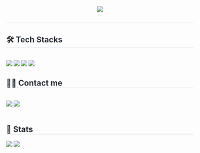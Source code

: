<div align= "center">
    <img src="https://capsule-render.vercel.app/api?type=transparent&color=c4bfbf&height=180&text=환영합니다.&animation=fadeIn&fontColor=000000&fontSize=40" />
    </div>
    <div style="text-align: left;"> 
    <h2 style="border-bottom: 1px solid #d8dee4; color: #282d33;">  </h2>  
    <div style="font-weight: 700; font-size: 15px; text-align: left; color: #282d33;">  </div> 
    </div>
    <div style="text-align: left;">
    <h2 style="border-bottom: 1px solid #d8dee4; color: #282d33;"> 🛠️ Tech Stacks </h2> <br> 
    <div style="margin: ; text-align: left;" "text-align: left;"> <img src="https://img.shields.io/badge/Javascript-F7DF1E?style=flat&logo=Javascript&logoColor=white">
          <img src="https://img.shields.io/badge/HTML5-E34F26?style=flat&logo=HTML5&logoColor=white">
          <img src="https://img.shields.io/badge/Git-F05032?style=flat&logo=Git&logoColor=white">
          <img src="https://img.shields.io/badge/CSS3-1572B6?style=flat&logo=CSS3&logoColor=white">
          </div>
    </div>
    <div style="text-align: left;">
    <h2 style="border-bottom: 1px solid #d8dee4; color: #282d33;"> 🧑‍💻 Contact me </h2> <br> 
    <div style="text-align: left;"> <a href=mailto:siw00980511@gmail.com> <img src="https://img.shields.io/badge/Gmail-EA4335?style=flat&logo=Gmail&logoColor=white&link=mailto:siw00980511@gmail.com"> </a>
         <a href=https://www.notion.so/293df0721a954f59bd26b4ba2f13cd66?pvs=4> <img src="https://img.shields.io/badge/Notion-000000?style=flat&logo=Notion&logoColor=white&link=https://www.notion.so/293df0721a954f59bd26b4ba2f13cd66?pvs=4"> </a>
          </div>  <br> 
    <div style="text-align: left;">  </div> 
    </div>
    <div style="text-align: left;"> 
    <h2 style="border-bottom: 1px solid #d8dee4; color: #282d33;"> 🏅 Stats </h2> <div style="text-align: left;"> <img src="https://github-readme-stats.vercel.app/api?username=BenedictBenjamin&bg_color=60,e1b7b7,d79898&title_color=ffffff&text_color=ffffff"
         /> <img src="https://github-readme-stats.vercel.app/api/top-langs/?username=BenedictBenjamin&layout=compact&bg_color=60,e1b7b7,d79898&title_color=ffffff&text_color=ffffff"
           /> </div> 
    </div>
    
